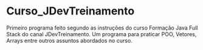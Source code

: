# Curso_JDevTreinamento
Primeiro programa feito segundo as instruções do curso Formação Java Full Stack do canal JDevTreinamento. Um programa para praticar POO, Vetores, Arrays entre outros assuntos abordados no curso.
